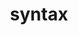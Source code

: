 ---
title                : syntax
layout               : timeline
permalink            : "tag/syntax"
tag                  : "#syntax"

---